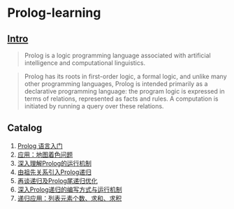 # Prolog-learning
## [Intro](https://en.wikipedia.org/wiki/Prolog)
> Prolog is a logic programming language associated with artificial intelligence and computational linguistics.

> Prolog has its roots in first-order logic, a formal logic, and unlike many other programming languages, Prolog is intended primarily as a declarative programming language: the program logic is expressed in terms of relations, represented as facts and rules. A computation is initiated by running a query over these relations.

## Catalog
1. [Prolog 语言入门](https://github.com/FeilyZhang/Prolog-Learning/blob/master/learning/Prolog%20%E8%AF%AD%E8%A8%80%E5%85%A5%E9%97%A8.md)
2. [应用：地图着色问题](https://github.com/FeilyZhang/Prolog-Learning/blob/master/learning/%E5%9C%B0%E5%9B%BE%E7%9D%80%E8%89%B2%E9%97%AE%E9%A2%98.md)
3. [深入理解Prolog的运行机制](https://github.com/FeilyZhang/Prolog-Learning/blob/master/learning/%E6%B7%B1%E5%85%A5%E7%90%86%E8%A7%A3Prolog%E7%9A%84%E8%BF%90%E8%A1%8C%E6%9C%BA%E5%88%B6.md)
4. [由祖先关系引入Prolog递归](https://github.com/FeilyZhang/Prolog-Learning/blob/master/learning/%E7%94%B1%E7%A5%96%E5%85%88%E5%85%B3%E7%B3%BB%E5%BC%95%E5%85%A5Prolog%E9%80%92%E5%BD%92.md)
5. [再谈递归及Prolog尾递归优化](https://github.com/FeilyZhang/Prolog-Learning/blob/master/learning/%E5%86%8D%E8%B0%88%E9%80%92%E5%BD%92%E5%8F%8AProlog%E5%B0%BE%E9%80%92%E5%BD%92%E4%BC%98%E5%8C%96.md)
6. [深入Prolog递归的编写方式与运行机制](https://github.com/FeilyZhang/Prolog-Learning/blob/master/learning/%E6%B7%B1%E5%85%A5Prolog%E9%80%92%E5%BD%92%E7%9A%84%E7%BC%96%E5%86%99%E6%96%B9%E5%BC%8F%E4%B8%8E%E8%BF%90%E8%A1%8C%E6%9C%BA%E5%88%B6.md)
7. [递归应用：列表元素个数、求和、求积](https://github.com/FeilyZhang/Prolog-Learning/blob/master/learning/%E9%80%92%E5%BD%92%E5%BA%94%E7%94%A8%EF%BC%9A%E5%88%97%E8%A1%A8%E5%85%83%E7%B4%A0%E4%B8%AA%E6%95%B0%E3%80%81%E6%B1%82%E5%92%8C%E3%80%81%E6%B1%82%E7%A7%AF%E3%80%81%E5%9D%87%E5%80%BC.md)